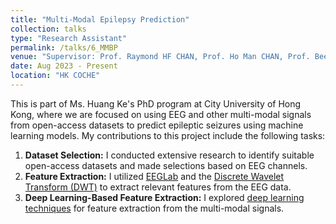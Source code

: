 ```yaml
---
title: "Multi-Modal Epilepsy Prediction"
collection: talks
type: "Research Assistant"
permalink: /talks/6_MMBP
venue: "Supervisor: Prof. Raymond HF CHAN, Prof. Ho Man CHAN, Prof. Bee Luan KHOO"
date: Aug 2023 - Present
location: "HK COCHE"
---
```


This is part of Ms. Huang Ke's PhD program at City University of Hong Kong, where we are focused on using EEG and other multi-modal signals from open-access datasets to predict epileptic seizures using machine learning models. My contributions to this project include the following tasks:
1. **Dataset Selection:** I conducted extensive research to identify suitable open-access datasets and made selections based on EEG channels.
2. **Feature Extraction:** I utilized [EEGLab](https://yanweijin.github.io/images/eeglab.jpg) and the [Discrete Wavelet Transform (DWT)](https://yanweijin.github.io/images/DWT.png) to extract relevant features from the EEG data.
3. **Deep Learning-Based Feature Extraction:** I explored [deep learning techniques](https://yanweijin.github.io/images/DWT.png) for feature extraction from the multi-modal signals.
